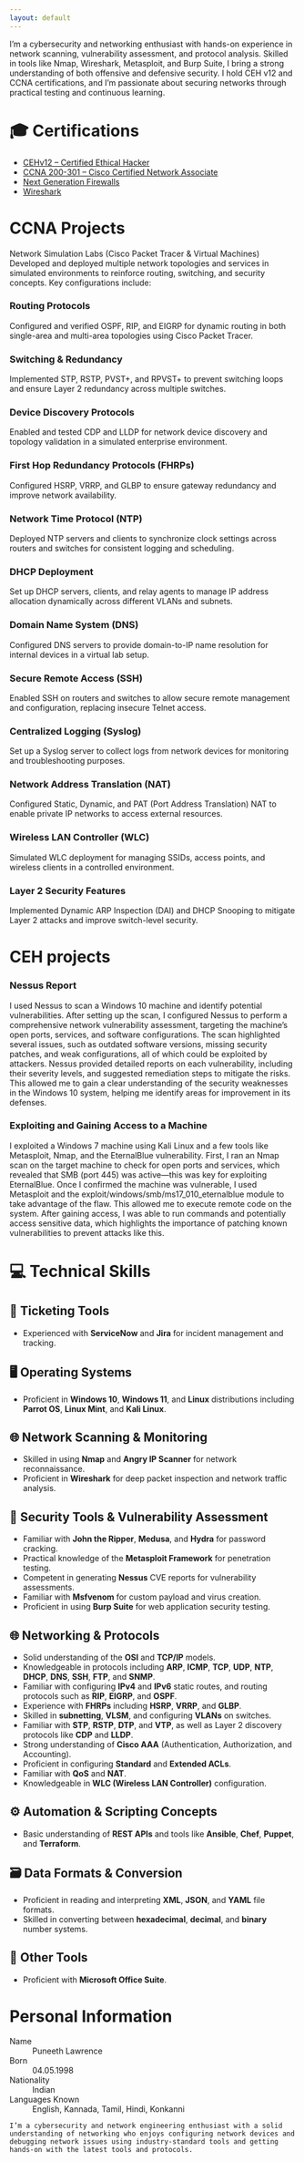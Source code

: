 ```yaml
---
layout: default
---
```


<!---Text can be **bold**, _italic_, ~~strikethrough~~ or `keyword`. -->

I’m a cybersecurity and networking enthusiast with hands-on experience in network scanning, vulnerability assessment, and protocol analysis. Skilled in tools like Nmap, Wireshark, Metasploit, and Burp Suite, I bring a strong understanding of both offensive and defensive security. I hold CEH v12 and CCNA certifications, and I’m passionate about securing networks through practical testing and continuous learning.

# 🎓 Certifications
- [CEHv12 – Certified Ethical Hacker](https://drive.google.com/file/d/1mXYP-C_hw5jeoPghE2kNE29lMjNIKXm5/view?usp=drive_link)  
- [CCNA 200-301 – Cisco Certified Network Associate](https://drive.google.com/file/d/186fKGqzYBgns-Tsa3z7VtXaGpvZz6TCu/view?usp=drive_link)  
- [Next Generation Firewalls](https://drive.google.com/file/d/1pkONXxVUrwuwZwQoQUJTa-QhSFxrxMoV/view?usp=drive_link)  
- [Wireshark](https://drive.google.com/file/d/1LBhx27JZvtATwQdZFd5LfK0aK0tN3Fnu/view?usp=drive_link)


# CCNA Projects

Network Simulation Labs (Cisco Packet Tracer & Virtual Machines)
Developed and deployed multiple network topologies and services in simulated environments to reinforce routing, switching, and security concepts. Key configurations include:

### Routing Protocols
Configured and verified OSPF, RIP, and EIGRP for dynamic routing in both single-area and multi-area topologies using Cisco Packet Tracer.

### Switching & Redundancy
Implemented STP, RSTP, PVST+, and RPVST+ to prevent switching loops and ensure Layer 2 redundancy across multiple switches.

### Device Discovery Protocols
Enabled and tested CDP and LLDP for network device discovery and topology validation in a simulated enterprise environment.

### First Hop Redundancy Protocols (FHRPs)
Configured HSRP, VRRP, and GLBP to ensure gateway redundancy and improve network availability.

### Network Time Protocol (NTP)
Deployed NTP servers and clients to synchronize clock settings across routers and switches for consistent logging and scheduling.

### DHCP Deployment
Set up DHCP servers, clients, and relay agents to manage IP address allocation dynamically across different VLANs and subnets.

### Domain Name System (DNS)
Configured DNS servers to provide domain-to-IP name resolution for internal devices in a virtual lab setup.

### Secure Remote Access (SSH)
Enabled SSH on routers and switches to allow secure remote management and configuration, replacing insecure Telnet access.

### Centralized Logging (Syslog)
Set up a Syslog server to collect logs from network devices for monitoring and troubleshooting purposes.

### Network Address Translation (NAT)
Configured Static, Dynamic, and PAT (Port Address Translation) NAT to enable private IP networks to access external resources.

### Wireless LAN Controller (WLC)
Simulated WLC deployment for managing SSIDs, access points, and wireless clients in a controlled environment.

### Layer 2 Security Features
Implemented Dynamic ARP Inspection (DAI) and DHCP Snooping to mitigate Layer 2 attacks and improve switch-level security.

# CEH projects

### Nessus Report

I used Nessus to scan a Windows 10 machine and identify potential vulnerabilities. After setting up the scan, I configured Nessus to perform a comprehensive network vulnerability assessment, targeting the machine’s open ports, services, and software configurations. The scan highlighted several issues, such as outdated software versions, missing security patches, and weak configurations, all of which could be exploited by attackers. Nessus provided detailed reports on each vulnerability, including their severity levels, and suggested remediation steps to mitigate the risks. This allowed me to gain a clear understanding of the security weaknesses in the Windows 10 system, helping me identify areas for improvement in its defenses.

### Exploiting and Gaining Access to a Machine

I exploited a Windows 7 machine using Kali Linux and a few tools like Metasploit, Nmap, and the EternalBlue vulnerability. First, I ran an Nmap scan on the target machine to check for open ports and services, which revealed that SMB (port 445) was active—this was key for exploiting EternalBlue. Once I confirmed the machine was vulnerable, I used Metasploit and the exploit/windows/smb/ms17_010_eternalblue module to take advantage of the flaw. This allowed me to execute remote code on the system. After gaining access, I was able to run commands and potentially access sensitive data, which highlights the importance of patching known vulnerabilities to prevent attacks like this.

# 💻 Technical Skills

## 🧾 Ticketing Tools
- Experienced with **ServiceNow** and **Jira** for incident management and tracking.

## 🖥️ Operating Systems
- Proficient in **Windows 10**, **Windows 11**, and **Linux** distributions including **Parrot OS**, **Linux Mint**, and **Kali Linux**.

## 🌐 Network Scanning & Monitoring
- Skilled in using **Nmap** and **Angry IP Scanner** for network reconnaissance.
- Proficient in **Wireshark** for deep packet inspection and network traffic analysis.

## 🔐 Security Tools & Vulnerability Assessment
- Familiar with **John the Ripper**, **Medusa**, and **Hydra** for password cracking.
- Practical knowledge of the **Metasploit Framework** for penetration testing.
- Competent in generating **Nessus** CVE reports for vulnerability assessments.
- Familiar with **Msfvenom** for custom payload and virus creation.
- Proficient in using **Burp Suite** for web application security testing.

## 🌐 Networking & Protocols
- Solid understanding of the **OSI** and **TCP/IP** models.
- Knowledgeable in protocols including **ARP**, **ICMP**, **TCP**, **UDP**, **NTP**, **DHCP**, **DNS**, **SSH**, **FTP**, and **SNMP**.
- Familiar with configuring **IPv4** and **IPv6** static routes, and routing protocols such as **RIP**, **EIGRP**, and **OSPF**.
- Experience with **FHRPs** including **HSRP**, **VRRP**, and **GLBP**.
- Skilled in **subnetting**, **VLSM**, and configuring **VLANs** on switches.
- Familiar with **STP**, **RSTP**, **DTP**, and **VTP**, as well as Layer 2 discovery protocols like **CDP** and **LLDP**.
- Strong understanding of **Cisco AAA** (Authentication, Authorization, and Accounting).
- Proficient in configuring **Standard** and **Extended ACLs**.
- Familiar with **QoS** and **NAT**.
- Knowledgeable in **WLC (Wireless LAN Controller)** configuration.

## ⚙️ Automation & Scripting Concepts
- Basic understanding of **REST APIs** and tools like **Ansible**, **Chef**, **Puppet**, and **Terraform**.

## 🗃️ Data Formats & Conversion
- Proficient in reading and interpreting **XML**, **JSON**, and **YAML** file formats.
- Skilled in converting between **hexadecimal**, **decimal**, and **binary** number systems.

## 🧰 Other Tools
- Proficient with **Microsoft Office Suite**.


# Personal Information

<dl>
<dt>Name</dt>
<dd>Puneeth Lawrence</dd>
<dt>Born</dt>
<dd>04.05.1998</dd>
<dt>Nationality</dt>
<dd>Indian</dd>
<dt>Languages Known</dt>
<dd>English, Kannada, Tamil, Hindi, Konkanni</dd>
</dl>

```
I’m a cybersecurity and network engineering enthusiast with a solid understanding of networking who enjoys configuring network devices and debugging network issues using industry-standard tools and getting hands-on with the latest tools and protocols.
```


